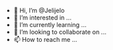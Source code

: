 - 👋 Hi, I’m @Jelijelo
- 👀 I’m interested in ...
- 🌱 I’m currently learning ...
- 💞️ I’m looking to collaborate on ...
- 📫 How to reach me ...

<!---
Jelijelo/Jelijelo is a ✨ special ✨ repository because its `README.md` (this file) appears on your GitHub profile.
You can click the Preview link to take a look at your changes.
--->
